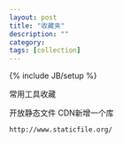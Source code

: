 ```yaml
---
layout: post
title: "收藏夹"
description: ""
category: 
tags: [collection]
---
```

{% include JB/setup %}

常用工具收藏

开放静态文件 CDN新增一个库 

	http://www.staticfile.org/

